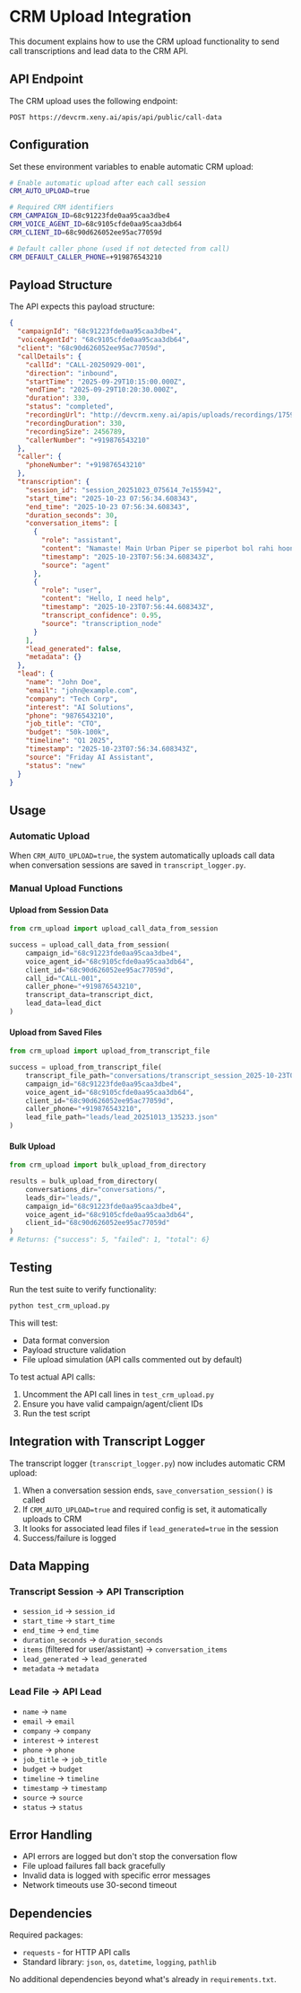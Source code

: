 # CRM Upload Integration

This document explains how to use the CRM upload functionality to send call transcriptions and lead data to the CRM API.

## API Endpoint

The CRM upload uses the following endpoint:
```
POST https://devcrm.xeny.ai/apis/api/public/call-data
```

## Configuration

Set these environment variables to enable automatic CRM upload:

```bash
# Enable automatic upload after each call session
CRM_AUTO_UPLOAD=true

# Required CRM identifiers
CRM_CAMPAIGN_ID=68c91223fde0aa95caa3dbe4
CRM_VOICE_AGENT_ID=68c9105cfde0aa95caa3db64
CRM_CLIENT_ID=68c90d626052ee95ac77059d

# Default caller phone (used if not detected from call)
CRM_DEFAULT_CALLER_PHONE=+919876543210
```

## Payload Structure

The API expects this payload structure:

```json
{
  "campaignId": "68c91223fde0aa95caa3dbe4",
  "voiceAgentId": "68c9105cfde0aa95caa3db64", 
  "client": "68c90d626052ee95ac77059d",
  "callDetails": {
    "callId": "CALL-20250929-001",
    "direction": "inbound",
    "startTime": "2025-09-29T10:15:00.000Z",
    "endTime": "2025-09-29T10:20:30.000Z",
    "duration": 330,
    "status": "completed",
    "recordingUrl": "http://devcrm.xeny.ai/apis/uploads/recordings/1759173049893.wav",
    "recordingDuration": 330,
    "recordingSize": 2456789,
    "callerNumber": "+919876543210"
  },
  "caller": {
    "phoneNumber": "+919876543210"
  },
  "transcription": {
    "session_id": "session_20251023_075614_7e155942",
    "start_time": "2025-10-23 07:56:34.608343",
    "end_time": "2025-10-23 07:56:34.608343", 
    "duration_seconds": 30,
    "conversation_items": [
      {
        "role": "assistant",
        "content": "Namaste! Main Urban Piper se piperbot bol rahi hoon.",
        "timestamp": "2025-10-23T07:56:34.608343Z",
        "source": "agent"
      },
      {
        "role": "user", 
        "content": "Hello, I need help",
        "timestamp": "2025-10-23T07:56:44.608343Z",
        "transcript_confidence": 0.95,
        "source": "transcription_node"
      }
    ],
    "lead_generated": false,
    "metadata": {}
  },
  "lead": {
    "name": "John Doe",
    "email": "john@example.com",
    "company": "Tech Corp", 
    "interest": "AI Solutions",
    "phone": "9876543210",
    "job_title": "CTO",
    "budget": "50k-100k",
    "timeline": "Q1 2025",
    "timestamp": "2025-10-23T07:56:34.608343Z",
    "source": "Friday AI Assistant",
    "status": "new"
  }
}
```

## Usage

### Automatic Upload

When `CRM_AUTO_UPLOAD=true`, the system automatically uploads call data when conversation sessions are saved in `transcript_logger.py`.

### Manual Upload Functions

#### Upload from Session Data
```python
from crm_upload import upload_call_data_from_session

success = upload_call_data_from_session(
    campaign_id="68c91223fde0aa95caa3dbe4",
    voice_agent_id="68c9105cfde0aa95caa3db64", 
    client_id="68c90d626052ee95ac77059d",
    call_id="CALL-001",
    caller_phone="+919876543210",
    transcript_data=transcript_dict,
    lead_data=lead_dict
)
```

#### Upload from Saved Files
```python
from crm_upload import upload_from_transcript_file

success = upload_from_transcript_file(
    transcript_file_path="conversations/transcript_session_2025-10-23T07-56-34.661114.json",
    campaign_id="68c91223fde0aa95caa3dbe4",
    voice_agent_id="68c9105cfde0aa95caa3db64",
    client_id="68c90d626052ee95ac77059d", 
    caller_phone="+919876543210",
    lead_file_path="leads/lead_20251013_135233.json"
)
```

#### Bulk Upload
```python
from crm_upload import bulk_upload_from_directory

results = bulk_upload_from_directory(
    conversations_dir="conversations/",
    leads_dir="leads/",
    campaign_id="68c91223fde0aa95caa3dbe4",
    voice_agent_id="68c9105cfde0aa95caa3db64",
    client_id="68c90d626052ee95ac77059d"
)
# Returns: {"success": 5, "failed": 1, "total": 6}
```

## Testing

Run the test suite to verify functionality:

```bash
python test_crm_upload.py
```

This will test:
- Data format conversion 
- Payload structure validation
- File upload simulation (API calls commented out by default)

To test actual API calls:
1. Uncomment the API call lines in `test_crm_upload.py`
2. Ensure you have valid campaign/agent/client IDs
3. Run the test script

## Integration with Transcript Logger

The transcript logger (`transcript_logger.py`) now includes automatic CRM upload:

1. When a conversation session ends, `save_conversation_session()` is called
2. If `CRM_AUTO_UPLOAD=true` and required config is set, it automatically uploads to CRM
3. It looks for associated lead files if `lead_generated=true` in the session
4. Success/failure is logged

## Data Mapping

### Transcript Session → API Transcription
- `session_id` → `session_id`
- `start_time` → `start_time` 
- `end_time` → `end_time`
- `duration_seconds` → `duration_seconds`
- `items` (filtered for user/assistant) → `conversation_items`
- `lead_generated` → `lead_generated`
- `metadata` → `metadata`

### Lead File → API Lead
- `name` → `name`
- `email` → `email` 
- `company` → `company`
- `interest` → `interest`
- `phone` → `phone`
- `job_title` → `job_title`
- `budget` → `budget`
- `timeline` → `timeline`
- `timestamp` → `timestamp`
- `source` → `source`
- `status` → `status`

## Error Handling

- API errors are logged but don't stop the conversation flow
- File upload failures fall back gracefully
- Invalid data is logged with specific error messages
- Network timeouts use 30-second timeout

## Dependencies

Required packages:
- `requests` - for HTTP API calls
- Standard library: `json`, `os`, `datetime`, `logging`, `pathlib`

No additional dependencies beyond what's already in `requirements.txt`.